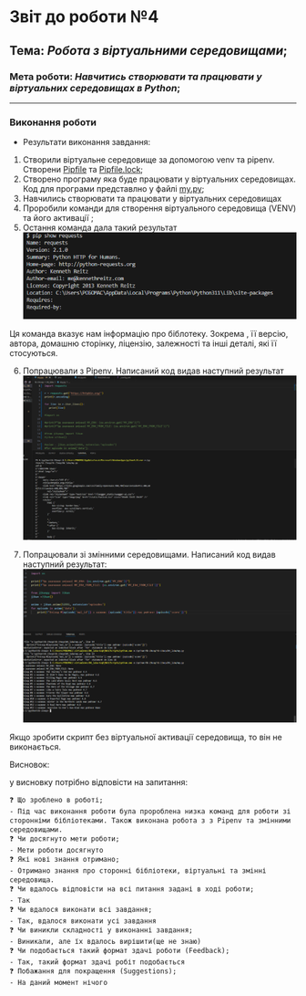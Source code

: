 # Звіт до роботи №4
## Тема: _Робота з віртуальними середовищами_;
### Мета роботи: _Навчитись створювати та працювати у віртуальних середовищах в Python_;
---
### Виконання роботи
- Результати виконання завдання:
1. Створили віртуальне середовище за допомогою venv та pipenv. Створени [Pipfile](./Pipfile) та [Pipfile.lock](./Pipfile.lock);
2. Створено програму яка буде працювати у віртуальних середовищах. Код для програми представлно у файлі [my.py](./my.py);
3. Навчились створювати та працювати у віртуальних середовищах
4. Проробили команди для створення віртуального середовища (VENV) та його активації ;
5. Остання команда дала такий результат
![text](24.png)

Ця команда вказує нам інформацію про біблотеку. Зокрема , її версію, автора, домашню сторінку, ліцензію, залежності та інші деталі, які її стосуються.

6. Попрацювали з Pipenv. Написаний код видав наступний результат
![text](25.png)

7. Попрацювали зі змінними середовищами. Написаний код видав наступний результат:
![text](26.png)

Якщо зробити скрипт без віртуальної активації середовища, то він не виконається.


Висновок:

у висновку потрібно відповісти на запитання:
```
❓ Що зроблено в роботі;
- Під час виконання роботи була пророблена низка команд для роботи зі сторонніми бібліотеками. Також виконана робота з з Pipenv та змінними середовищами.
❓ Чи досягнуто мети роботи;
- Мети роботи досягнуто
❓ Які нові знання отримано;
- Отримано знання про сторонні бібліотеки, віртуальні та змінні середовища.
❓ Чи вдалось відповісти на всі питання задані в ході роботи;
- Так
❓ Чи вдалося виконати всі завдання;
- Так, вдалося виконати усі завдання
❓ Чи виникли складності у виконанні завдання;
- Виникали, але їх вдалось вирішити(ще не знаю)
❓ Чи подобається такий формат здачі роботи (Feedback);
- Так, такий формат здачі робіт подобається
❓ Побажання для покращення (Suggestions);
- На даний момент нічого
```



    